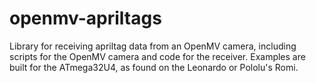 # openmv-apriltags

Library for receiving apriltag data from an OpenMV camera, including scripts for the OpenMV camera and code for the receiver. Examples are built for the ATmega32U4, as found on the Leonardo or Pololu's Romi.

